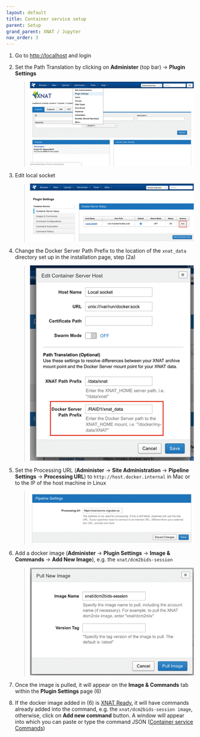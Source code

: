 ```yaml
---
layout: default
title: Container service setup
parent: Setup
grand_parent: XNAT / Jupyter
nav_order: 3
---
```


1. Go to [http://localhost](http://localhost) and login
2. Set the Path Translation by clicking on **Administer** (top bar) &#8594; **Plugin Settings**
    > ![step 2](/pics/5.png)

3.  Edit local socket
    > ![step 3](/pics/6.png)

4. Change the Docker Server Path Prefix to the location of the `xnat_data` directory set up in the installation page, step (2a)
    > ![step 4](/pics/7.png)

5. Set the Processing URL (**Administer** &#8594; **Site Administration** &#8594; **Pipeline Settings** &#8594; **Processing URL**) to `http://host.docker.internal` in Mac or to the IP of the host machine in Linux
    > ![step 5](/pics/8.png)

6. Add a docker image (**Administer** &#8594; **Plugin Settings** &#8594; **Image & Commands** &#8594; **Add New Image**), e.g. the `xnat/dcm2bids-session`
    > ![step 6](/pics/9.png)

7. Once the image is pulled, it will appear on the **Image & Commands** tab within the **Plugin Settings** page (6)

8. If the docker image added in (6) is [XNAT Ready](https://wiki.xnat.org/pages/viewpage.action?pageId=38339164), it will have commands already added into the command, e.g. the `xnat/dcm2bids-session image`, otherwise, click on **Add new command** button. A window will appear into which you can paste or type the command JSON ([Container service Commands](https://wiki.xnat.org/display/CS/Command))

